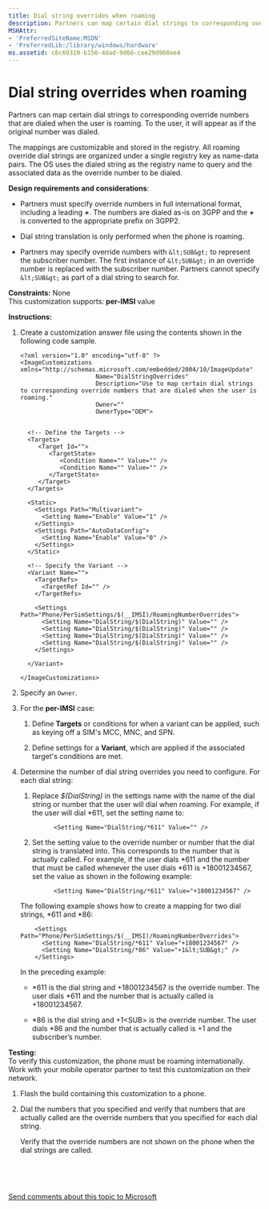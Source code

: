 ```yaml
---
title: Dial string overrides when roaming
description: Partners can map certain dial strings to corresponding override numbers that are dialed when the user is roaming. To the user, it will appear as if the original number was dialed.
MSHAttr:
- 'PreferredSiteName:MSDN'
- 'PreferredLib:/library/windows/hardware'
ms.assetid: c6c69319-b150-4dad-9d66-cee29d908ee4
---
```


# Dial string overrides when roaming


Partners can map certain dial strings to corresponding override numbers that are dialed when the user is roaming. To the user, it will appear as if the original number was dialed.

The mappings are customizable and stored in the registry. All roaming override dial strings are organized under a single registry key as name-data pairs. The OS uses the dialed string as the registry name to query and the associated data as the override number to be dialed.

**Design requirements and considerations**:

-   Partners must specify override numbers in full international format, including a leading **+**. The numbers are dialed as-is on 3GPP and the **+** is converted to the appropriate prefix on 3GPP2.

-   Dial string translation is only performed when the phone is roaming.

-   Partners may specify override numbers with `&lt;SUB&gt;` to represent the subscriber number. The first instance of `&lt;SUB&gt;` in an override number is replaced with the subscriber number. Partners cannot specify `&lt;SUB&gt;` as part of a dial string to search for.

<a href="" id="constraints---none"></a>**Constraints:** None  
This customization supports: **per-IMSI** value

<a href="" id="instructions-"></a>**Instructions:**  
1.  Create a customization answer file using the contents shown in the following code sample.

    ``` syntax
    <?xml version="1.0" encoding="utf-8" ?>  
    <ImageCustomizations xmlns="http://schemas.microsoft.com/embedded/2004/10/ImageUpdate"  
                         Name="DialStringOverrides"  
                         Description="Use to map certain dial strings to corresponding override numbers that are dialed when the user is roaming."  
                         Owner=""  
                         OwnerType="OEM"> 

      
      <!-- Define the Targets --> 
      <Targets>
         <Target Id="">
            <TargetState>
               <Condition Name="" Value="" />
               <Condition Name="" Value="" />
            </TargetState>
         </Target>
      </Targets>
      
      <Static>
        <Settings Path="Multivariant">
          <Setting Name="Enable" Value="1" />
        </Settings>
        <Settings Path="AutoDataConfig">
          <Setting Name="Enable" Value="0" />
        </Settings>
      </Static>

      <!-- Specify the Variant -->
      <Variant Name=""> 
        <TargetRefs>
          <TargetRef Id="" /> 
        </TargetRefs>

        <Settings Path="Phone/PerSimSettings/$(__IMSI)/RoamingNumberOverrides">  
          <Setting Name="DialString/$(DialString)" Value="" />      
          <Setting Name="DialString/$(DialString)" Value="" />      
          <Setting Name="DialString/$(DialString)" Value="" />      
          <Setting Name="DialString/$(DialString)" Value="" />      
        </Settings>  

      </Variant>

    </ImageCustomizations>
    ```

2.  Specify an `Owner`.

3.  For the **per-IMSI** case:

    1.  Define **Targets** or conditions for when a variant can be applied, such as keying off a SIM's MCC, MNC, and SPN.

    2.  Define settings for a **Variant**, which are applied if the associated target's conditions are met.

4.  Determine the number of dial string overrides you need to configure. For each dial string:

    1.  Replace *$(DialString)* in the settings name with the name of the dial string or number that the user will dial when roaming. For example, if the user will dial \*611, set the setting name to:

        ``` syntax
              <Setting Name="DialString/*611" Value="" />
        ```

    2.  Set the setting value to the override number or number that the dial string is translated into. This corresponds to the number that is actually called. For example, if the user dials \*611 and the number that must be called whenever the user dials \*611 is +18001234567, set the value as shown in the following example:

        ``` syntax
              <Setting Name="DialString/*611" Value="+18001234567" />
        ```

    The following example shows how to create a mapping for two dial strings, \*611 and \*86:

    ``` syntax
        <Settings Path="Phone/PerSimSettings/$(__IMSI)/RoamingNumberOverrides">  
          <Setting Name="DialString/*611" Value="+18001234567" />      
          <Setting Name="DialString/*86" Value="+1&lt;SUB&gt;" />      
        </Settings>  
    ```

    In the preceding example:

    -   \*611 is the dial string and +18001234567 is the override number. The user dials \*611 and the number that is actually called is +18001234567.

    -   \*86 is the dial string and +1&lt;SUB&gt; is the override number. The user dials \*86 and the number that is actually called is +1 and the subscriber’s number.

<a href="" id="testing-"></a>**Testing:**  
To verify this customization, the phone must be roaming internationally. Work with your mobile operator partner to test this customization on their network.

1.  Flash the build containing this customization to a phone.

2.  Dial the numbers that you specified and verify that numbers that are actually called are the override numbers that you specified for each dial string.

    Verify that the override numbers are not shown on the phone when the dial strings are called.

 

 

[Send comments about this topic to Microsoft](mailto:wsddocfb@microsoft.com?subject=Documentation%20feedback%20%5Bp_phCustomization\p_phCustomization%5D:%20Dial%20string%20overrides%20when%20roaming%20%20RELEASE:%20%289/7/2016%29&body=%0A%0APRIVACY%20STATEMENT%0A%0AWe%20use%20your%20feedback%20to%20improve%20the%20documentation.%20We%20don't%20use%20your%20email%20address%20for%20any%20other%20purpose,%20and%20we'll%20remove%20your%20email%20address%20from%20our%20system%20after%20the%20issue%20that%20you're%20reporting%20is%20fixed.%20While%20we're%20working%20to%20fix%20this%20issue,%20we%20might%20send%20you%20an%20email%20message%20to%20ask%20for%20more%20info.%20Later,%20we%20might%20also%20send%20you%20an%20email%20message%20to%20let%20you%20know%20that%20we've%20addressed%20your%20feedback.%0A%0AFor%20more%20info%20about%20Microsoft's%20privacy%20policy,%20see%20http://privacy.microsoft.com/default.aspx. "Send comments about this topic to Microsoft")




